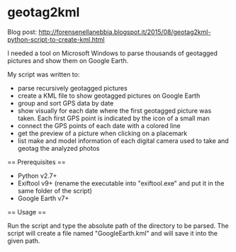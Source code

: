 # geotag2kml

Blog post: http://forensenellanebbia.blogspot.it/2015/08/geotag2kml-python-script-to-create-kml.html

I needed a tool on Microsoft Windows to parse thousands of geotagged pictures and show them on Google Earth.

My script was written to:

- parse recursively geotagged pictures
- create a KML file to show geotagged pictures on Google Earth
- group and sort GPS data by date
- show visually for each date where the first geotagged picture was taken. Each first GPS point is indicated by the icon of a small man
- connect the GPS points of each date with a colored line
- get the preview of a picture when clicking on a placemark
- list make and model information of each digital camera used to take and geotag the analyzed photos

== Prerequisites ==
  - Python v2.7+
  - Exiftool v9+ (rename the executable into "exiftool.exe" and put it in the same folder of the script)
  - Google Earth v7+

== Usage ==

Run the script and type the absolute path of the directory to be parsed.
The script will create a file named "GoogleEarth.kml" and will save it into the given path.

